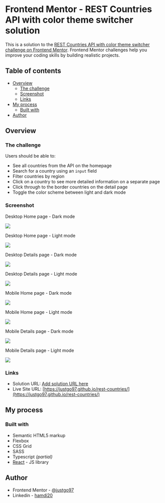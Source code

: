 # Frontend Mentor - REST Countries API with color theme switcher solution

This is a solution to the [REST Countries API with color theme switcher challenge on Frontend Mentor](https://www.frontendmentor.io/challenges/rest-countries-api-with-color-theme-switcher-5cacc469fec04111f7b848ca). Frontend Mentor challenges help you improve your coding skills by building realistic projects.

## Table of contents

- [Overview](#overview)
  - [The challenge](#the-challenge)
  - [Screenshot](#screenshot)
  - [Links](#links)
- [My process](#my-process)
  - [Built with](#built-with)
- [Author](#author)

## Overview

### The challenge

Users should be able to:

- See all countries from the API on the homepage
- Search for a country using an `input` field
- Filter countries by region
- Click on a country to see more detailed information on a separate page
- Click through to the border countries on the detail page
- Toggle the color scheme between light and dark mode

### Screenshot

Desktop Home page - Dark mode

![](./screenshots/desk-home-dark.jpeg)

Desktop Home page - Light mode

![](./screenshots/desk-home-light.jpeg)

Desktop Details page - Dark mode

![](./screenshots/desk-details-dark.jpeg)

Desktop Details page - Light mode

![](./screenshots/desk-details-light.jpeg)

Mobile Home page - Dark mode

![](./screenshots/mobile-home-dark.jpeg)

Mobile Home page - Light mode

![](./screenshots/mobile-home-light.jpeg)

Mobile Details page - Dark mode

![](./screenshots/mobile-details-dark.jpeg)

Mobile Details page - Light mode

![](./screenshots/mobile-details-light.jpeg)

### Links

- Solution URL: [Add solution URL here](https://your-solution-url.com)
- Live Site URL: [https://justgo97.github.io/rest-countries/](https://justgo97.github.io/rest-countries/)

## My process

### Built with

- Semantic HTML5 markup
- Flexbox
- CSS Grid
- SASS
- Typescript _(partial)_
- [React](https://reactjs.org/) - JS library

## Author

- Frontend Mentor - [@justgo97](https://www.frontendmentor.io/profile/justgo97)
- Linkedin - [hamdi20](https://www.linkedin.com/in/hamdi20/)

